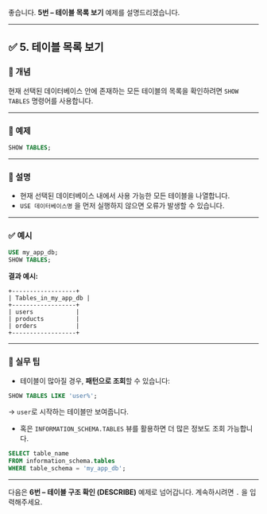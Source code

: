 좋습니다.
**5번 – 테이블 목록 보기** 예제를 설명드리겠습니다.

---

## ✅ 5. 테이블 목록 보기

### 📌 개념

현재 선택된 데이터베이스 안에 존재하는 모든 테이블의 목록을 확인하려면 `SHOW TABLES` 명령어를 사용합니다.

---

### 📄 예제

```sql
SHOW TABLES;
```

---

### 📘 설명

* 현재 선택된 데이터베이스 내에서 사용 가능한 모든 테이블을 나열합니다.
* `USE 데이터베이스명` 을 먼저 실행하지 않으면 오류가 발생할 수 있습니다.

---

### ✅ 예시

```sql
USE my_app_db;
SHOW TABLES;
```

**결과 예시:**

```
+------------------+
| Tables_in_my_app_db |
+------------------+
| users            |
| products         |
| orders           |
+------------------+
```

---

### 🧠 실무 팁

* 테이블이 많아질 경우, **패턴으로 조회**할 수 있습니다:

```sql
SHOW TABLES LIKE 'user%';
```

→ `user`로 시작하는 테이블만 보여줍니다.

* 혹은 `INFORMATION_SCHEMA.TABLES` 뷰를 활용하면 더 많은 정보도 조회 가능합니다.

```sql
SELECT table_name
FROM information_schema.tables
WHERE table_schema = 'my_app_db';
```

---

다음은 **6번 – 테이블 구조 확인 (DESCRIBE)** 예제로 넘어갑니다.
계속하시려면 `.` 을 입력해주세요.
